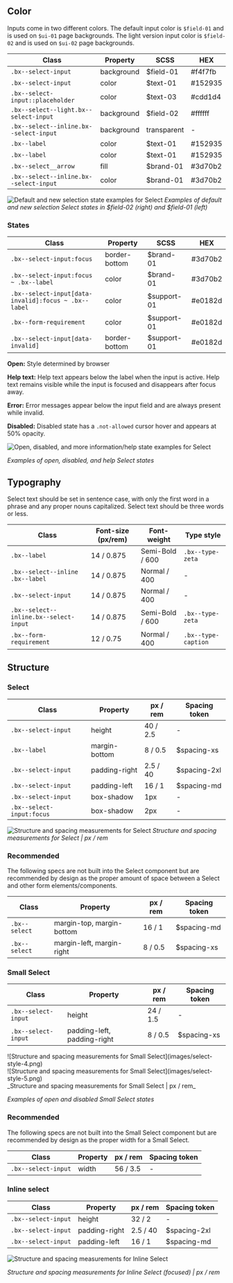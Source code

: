 ## Color

Inputs come in two different colors. The default input color is `$field-01` and is used on `$ui-01` page backgrounds. The light version input color is `$field-02` and is used on `$ui-02` page backgrounds.

| Class                                 | Property     | SCSS          | HEX     |
|---------------------------------------|--------------|---------------|---------|
|`.bx--select-input`                    | background   | $field-01     | #f4f7fb |
|`.bx--select-input`                    | color        | $text-01      | #152935 |
|`.bx--select-input::placeholder`       | color        | $text-03      | #cdd1d4 |
|`.bx--select--light.bx--select-input`  | background   | $field-02     | #ffffff |
|`.bx--select--inline.bx--select-input` | background   | transparent   | -       |
|`.bx--label`                           | color        | $text-01      | #152935 |
|`.bx--label`                           | color        | $text-01      | #152935 |
|`.bx--select__arrow`                   | fill         | $brand-01     | #3d70b2 |
|`.bx--select--inline.bx--select-input` | color        | $brand-01     | #3d70b2 |



![Default and new selection state examples for Select](images/select-style-1.png)
_Examples of default and new selection Select states in $field-02 (right) and $field-01 (left)_

### States

| Class                                              | Property      | SCSS          | HEX       |
|----------------------------------------------------|---------------|---------------|-----------|
|`.bx--select-input:focus`                           | border-bottom | $brand-01     | #3d70b2   |
|`.bx--select-input:focus ~ .bx--label`              | color         | $brand-01     | #3d70b2   |
|`.bx--select-input[data-invalid]:focus ~ .bx--label`| color         | $support-01   | #e0182d   |
|`.bx--form-requirement`                             | color         | $support-01   | #e0182d   |
|`.bx--select-input[data-invalid]`                   | border-bottom | $support-01   | #e0182d   |

**Open:** Style determined by browser

**Help text:** Help text appears below the label when the input is active. Help text remains visible while the input is focused and disappears after focus away.

**Error:** Error messages appear below the input field and are always present while invalid.

**Disabled:** Disabled state has a `.not-allowed` cursor hover and appears at 50% opacity.


![Open, disabled, and more information/help state examples for Select](images/select-style-3.png)

_Examples of open, disabled, and help Select states_





## Typography

Select text should be set in sentence case, with only the first word in a phrase and any proper nouns capitalized. Select text should be three words or less.

| Class                                | Font-size (px/rem) | Font-weight     | Type style         |
|--------------------------------------|--------------------|-----------------|--------------------|
|`.bx--label`                          | 14 / 0.875         | Semi-Bold / 600 | `.bx--type-zeta`   |
|`.bx--select--inline .bx--label`      | 14 / 0.875         | Normal / 400    | -                  |
|`.bx--select-input`                   | 14 / 0.875         | Normal / 400    | -                  |
|`.bx--select--inline.bx--select-input`| 14 / 0.875         | Semi-Bold / 600 | `.bx--type-zeta`   |
|`.bx--form-requirement`               | 12 / 0.75          | Normal / 400    | `.bx--type-caption`|

## Structure

### Select

| Class                   | Property      | px / rem  | Spacing token |
|-------------------------|---------------|-----------|---------------|
|`.bx--select-input`      | height        | 40 / 2.5  | - |
|`.bx--label`             | margin-bottom | 8 / 0.5   | $spacing-xs   |
|`.bx--select-input`      | padding-right | 2.5 / 40  | $spacing-2xl  |
|`.bx--select-input`      | padding-left  | 16 / 1    | $spacing-md   |
|`.bx--select-input`      | box-shadow    | 1px       | - |
|`.bx--select-input:focus`| box-shadow    | 2px       | - |

![Structure and spacing measurements for Select](images/select-style-2.png)
_Structure and spacing measurements for Select | px / rem_

### Recommended

The following specs are not built into the Select component but are recommended by design as the proper amount of space between a Select and other form elements/components.

| Class       | Property                   | px / rem  | Spacing token |
|-------------|----------------------------|-----------|---------------|
|`.bx--select`| margin-top, margin-bottom  | 16 / 1    | $spacing-md   |
|`.bx--select`| margin-left, margin-right  | 8 / 0.5   | $spacing-xs   |





### Small Select

| Class             | Property                    | px / rem   | Spacing token |
|-------------------|-----------------------------|------------|---------------|
|`.bx--select-input`| height                      | 24 / 1.5   | - |
|`.bx--select-input`| padding-left, padding-right | 8 / 0.5    | $spacing-xs   |

<div data-insert-component="ImageGrid">
  <div>
    ![Structure and spacing measurements for Small Select](images/select-style-4.png)
  </div>
  <div>
    ![Structure and spacing measurements for Small Select](images/select-style-5.png)
  </div>
</div>
_Structure and spacing measurements for Small Select | px / rem_

_Examples of open and disabled Small Select states_

### Recommended

The following specs are not built into the Small Select component but are recommended by design as the proper width for a Small Select.

| Class             | Property                   | px / rem  | Spacing token |
|-------------------|----------------------------|-----------|---------------|
|`.bx--select-input`| width                      | 56 / 3.5  | - |


### Inline select

| Class               | Property      | px / rem   | Spacing token |
|---------------------|---------------|------------|---------------|
|`.bx--select-input`  | height        | 32 / 2     | - |
|`.bx--select-input`  | padding-right | 2.5 / 40   | $spacing-2xl  |
|`.bx--select-input`  | padding-left  | 16 / 1     | $spacing-md   |



![Structure and spacing measurements for Inline Select](images/select-style-6.png)

_Structure and spacing measurements for Inline Select (focused) | px / rem_
